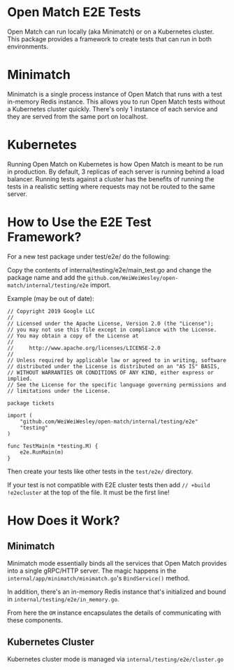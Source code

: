 # Open Match E2E Tests

Open Match can run locally (aka Minimatch) or on a Kubernetes cluster. This package provides a framework to
create tests that can run in both environments.

# Minimatch
Minimatch is a single process instance of Open Match that runs with a test in-memory Redis instance.
This allows you to run Open Match tests without a Kubernetes cluster quickly. There's only 1 instance of
each service and they are served from the same port on localhost.

# Kubernetes
Running Open Match on Kubernetes is how Open Match is meant to be run in production. By default, 3
replicas of each server is running behind a load balancer. Running tests against a cluster has the benefits
of running the tests in a realistic setting where requests may not be routed to the same server.

# How to Use the E2E Test Framework?

For a new test package under test/e2e/ do the following:

Copy the contents of internal/testing/e2e/main_test.go and change the package name and add
the `github.com/WeiWeiWesley/open-match/internal/testing/e2e` import.

Example (may be out of date):
```golang
// Copyright 2019 Google LLC
//
// Licensed under the Apache License, Version 2.0 (the "License");
// you may not use this file except in compliance with the License.
// You may obtain a copy of the License at
//
//     http://www.apache.org/licenses/LICENSE-2.0
//
// Unless required by applicable law or agreed to in writing, software
// distributed under the License is distributed on an "AS IS" BASIS,
// WITHOUT WARRANTIES OR CONDITIONS OF ANY KIND, either express or implied.
// See the License for the specific language governing permissions and
// limitations under the License.

package tickets

import (
	"github.com/WeiWeiWesley/open-match/internal/testing/e2e"
	"testing"
)

func TestMain(m *testing.M) {
	e2e.RunMain(m)
}
```

Then create your tests like other tests in the `test/e2e/` directory.

If your test is not compatible with E2E cluster tests then add
`// +build !e2ecluster` at the top of the file. It must be the first line!

# How Does it Work?

## Minimatch

Minimatch mode essentially binds all the services that Open Match provides
into a single gRPC/HTTP server. The magic happens in the `internal/app/minimatch/minimatch.go`'s
`BindService()` method.

In addition, there's an in-memory Redis instance that's initialized and bound in `internal/testing/e2e/in_memory.go`.

From here the `OM` instance encapsulates the details of communicating with these components.

## Kubernetes Cluster

Kubernetes cluster mode is managed via `internal/testing/e2e/cluster.go`
